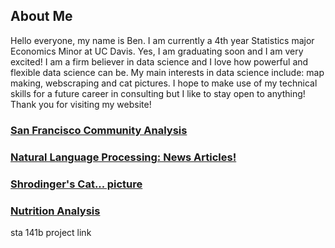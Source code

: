 ## About Me

Hello everyone, my name is Ben. I am currently a 4th year Statistics major Economics Minor at UC Davis. Yes, I am graduating soon and I am very excited! I am a firm believer in data science and I love how powerful and flexible data science can be. My main interests in data science include: map making, webscraping and cat pictures. I hope to make use of my technical skills for a future career in consulting but I like to stay open to anything! Thank you for visiting my website!


### [San Francisco Community Analysis](https://benon33.github.io/benmok/Assignment%206/)



### [Natural Language Processing: News Articles!](https://benon33.github.io/benmok/Assignment5/)



### [Shrodinger's Cat... picture](https://benon33.github.io/benmok/Assignment2/)



### [Nutrition Analysis](https://benon33.github.io/benmok/Assignment4/)



sta 141b project link
